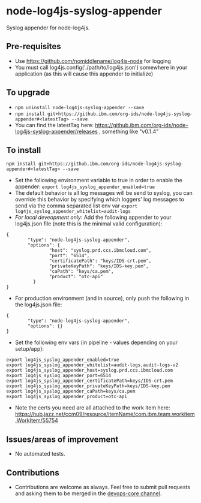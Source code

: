 # node-log4js-syslog-appender
Syslog appender for node-log4js.

## Pre-requisites
- Use https://github.com/nomiddlename/log4js-node for logging
- You must call log4js.config('./path/to/log4js.json') somewhere in your application (as this will cause this appender to initialize)


## To upgrade
- `npm uninstall node-log4js-syslog-appender --save`
- `npm install git+https://github.ibm.com/org-ids/node-log4js-syslog-appender#<latestTag> --save`
- You can find the latestTag here: https://github.ibm.com/org-ids/node-log4js-syslog-appender/releases , something like "v0.1.4"

## To install
`npm install git+https://github.ibm.com/org-ids/node-log4js-syslog-appender#<latestTag> --save`
- Set the following environment variable to true in order to enable the appender: `export log4js_syslog_appender_enabled=true`
- The default behavior is all log messages will be send to syslog, you can override this behavior by
specifying which loggers' log messages to send via the comma separated list env var `export log4js_syslog_appender_whitelist=audit-logs`
- *For local deveopment only*: Add the following appender to your log4js.json file (note this is the minimal valid configuration):
```
{
        "type": "node-log4js-syslog-appender",
        "options": {
                "host": "syslog.prd.ccs.ibmcloud.com",
                "port": "6514",
                "certificatePath": "keys/IDS-crt.pem",
                "privateKeyPath": "keys/IDS-key.pem",
                "caPath": "keys/ca.pem",
                "product": "otc-api"
          }
}
```
- For production environment (and in source), only push the following in the log4js.json file:
```
{
        "type": "node-log4js-syslog-appender",
        "options": {}
}
```
- Set the following env vars (in pipeline - values depending on your setup/app):
```
export log4js_syslog_appender_enabled=true
export log4js_syslog_appender_whitelist=audit-logs,audit-logs-v2
export log4js_syslog_appender_host=syslog.prd.ccs.ibmcloud.com
export log4js_syslog_appender_port=6514
export log4js_syslog_appender_certificatePath=keys/IDS-crt.pem
export log4js_syslog_appender_privateKeyPath=keys/IDS-key.pem
export log4js_syslog_appender_caPath=keys/ca.pem
export log4js_syslog_appender_product=otc-api
```
- Note the certs you need are all attached to the work item here: https://hub.jazz.net/ccm09/resource/itemName/com.ibm.team.workitem.WorkItem/55754

## Issues/areas of improvement
- No automated tests.

## Contributions
- Contributions are welcome as always. Feel free to submit pull requests and asking them to be merged in the [devops-core channel](https://cloudplatform.slack.com/messages/devops-core).
